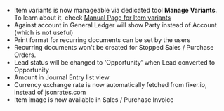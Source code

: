- Item variants is now manageable via dedicated tool **Manage Variants**. To learn about it, check [Manual Page for Item variants](https://manual.erpnext.com/contents/stock/item/item-variants)
- Against account in General Ledger will show Party instead of Account (which is not useful)
- Print format for recurring documents can be set by the users
- Recurring documents won't be created for Stopped Sales / Purchase Orders.
- Lead status will be changed to 'Opportunity' when Lead converted to Opportunity
- Amount in Journal Entry list view
- Currency exchange rate is now automatically fetched from fixer.io, instead of jsonrates.com
- Item image is now available in Sales / Purchase Invoice